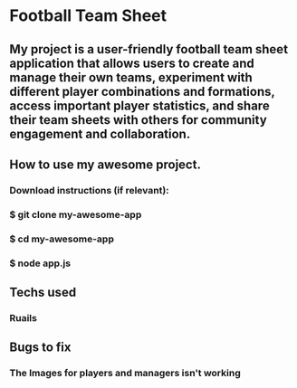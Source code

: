 # Football Team Sheet

## My project is a user-friendly football team sheet application that allows users to create and manage their own teams, experiment with different player combinations and formations, access important player statistics, and share their team sheets with others for community engagement and collaboration.

## How to use my awesome project.
### Download instructions (if relevant):
### $ git clone my-awesome-app
### $ cd my-awesome-app
### $ node app.js

## Techs used
### Ruails

## Bugs to fix
### The Images for players and managers isn't working
